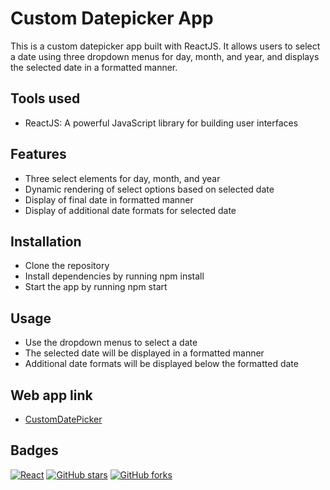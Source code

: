 
# Custom Datepicker App

This is a custom datepicker app built with ReactJS. It allows users to select a date using three dropdown menus for day, month, and year, and displays the selected date in a formatted manner.

## Tools used

* ReactJS: A powerful JavaScript library for building user interfaces

## Features

* Three select elements for day, month, and year
* Dynamic rendering of select options based on selected date
* Display of final date in formatted manner
* Display of additional date formats for selected date

## Installation
* Clone the repository
* Install dependencies by running npm install
* Start the app by running npm start

## Usage
* Use the dropdown menus to select a date
* The selected date will be displayed in a formatted manner
* Additional date formats will be displayed below the formatted date

## Web app link

- [CustomDatePicker](https://custom-date-picker.netlify.app/)


## Badges

[![React](https://img.shields.io/badge/-React-blue)](https://reactjs.org/)
[![GitHub stars](https://img.shields.io/github/stars/charanvinay/CustomDatePicker.svg)](https://github.com/charanvinay/CustomDatePicker/stargazers)
[![GitHub forks](https://img.shields.io/github/forks/charanvinay/CustomDatePicker.svg)](https://github.com/charanvinay/CustomDatePicker/forks)

